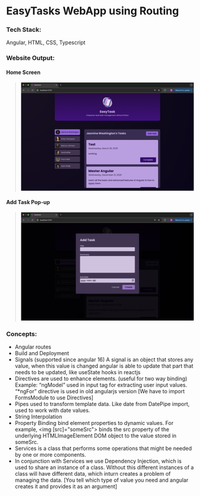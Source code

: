 # EasyTasks WebApp using Routing

### Tech Stack:

Angular, HTML, CSS, Typescript

### Website Output:

#### Home Screen

> <img src="https://github.com/naveen-v-v/Easytasks-web-app/blob/main/public/output_homescreen.png?raw=true" alt="logo"/>

#### Add Task Pop-up

> <img src="https://github.com/naveen-v-v/Easytasks-web-app/blob/main/public/output_add_task.png?raw=true" alt="logo"/>

### Concepts:

- Angular routes
- Build and Deployment
- Signals (supported since angular 16)
  A signal is an object that stores any value, when this value is changed angular is able to update that part that needs to be updated, like useState hooks in reactjs
- Directives are used to enhance elements. (useful for two way binding)
  Example: “ngModel” used in input tag for extracting user input values.
  “\*ngFor” directive is used in old angularjs version
  [We have to import FormsModule to use Directives]
- Pipes used to transform template data. Like date from DatePipe import, used to work with date values.
- String Interpolation
- Property Binding
  bind element properties to dynamic values.
  For example, <img [src]="someSrc"> binds the src property of the underlying HTMLImageElement DOM object to the value stored in someSrc.
- Services is a class that performs some operations that might be needed by one or more components.
- In conjunction with Services we use Dependency Injection, which is used to share an instance of a class. Without this different instances of a class will have different data, which inturn creates a problem of managing the data.
  [You tell which type of value you need and angular creates it and provides it as an argument]
